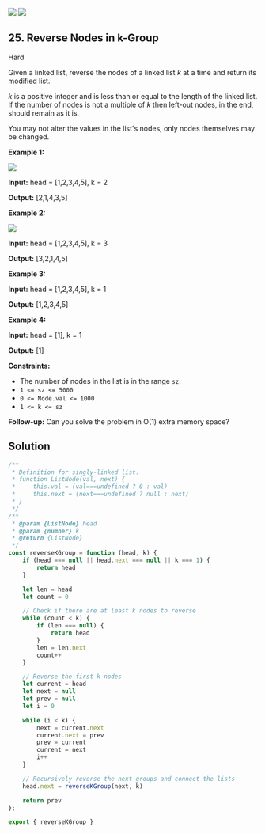 [![](https://img.shields.io/github/stars/LeetCode-in-JavaScript/LeetCode-in-JavaScript?label=Stars&style=flat-square)](https://github.com/LeetCode-in-JavaScript/LeetCode-in-JavaScript)
[![](https://img.shields.io/github/forks/LeetCode-in-JavaScript/LeetCode-in-JavaScript?label=Fork%20me%20on%20GitHub%20&style=flat-square)](https://github.com/LeetCode-in-JavaScript/LeetCode-in-JavaScript/fork)

## 25\. Reverse Nodes in k-Group

Hard

Given a linked list, reverse the nodes of a linked list _k_ at a time and return its modified list.

_k_ is a positive integer and is less than or equal to the length of the linked list. If the number of nodes is not a multiple of _k_ then left-out nodes, in the end, should remain as it is.

You may not alter the values in the list's nodes, only nodes themselves may be changed.

**Example 1:**

![](https://assets.leetcode.com/uploads/2020/10/03/reverse_ex1.jpg)

**Input:** head = [1,2,3,4,5], k = 2

**Output:** [2,1,4,3,5]

**Example 2:**

![](https://assets.leetcode.com/uploads/2020/10/03/reverse_ex2.jpg)

**Input:** head = [1,2,3,4,5], k = 3

**Output:** [3,2,1,4,5]

**Example 3:**

**Input:** head = [1,2,3,4,5], k = 1

**Output:** [1,2,3,4,5]

**Example 4:**

**Input:** head = [1], k = 1

**Output:** [1]

**Constraints:**

*   The number of nodes in the list is in the range `sz`.
*   `1 <= sz <= 5000`
*   `0 <= Node.val <= 1000`
*   `1 <= k <= sz`

**Follow-up:** Can you solve the problem in O(1) extra memory space?

## Solution

```javascript
/**
 * Definition for singly-linked list.
 * function ListNode(val, next) {
 *     this.val = (val===undefined ? 0 : val)
 *     this.next = (next===undefined ? null : next)
 * }
 */
/**
 * @param {ListNode} head
 * @param {number} k
 * @return {ListNode}
 */
const reverseKGroup = function (head, k) {
    if (head === null || head.next === null || k === 1) {
        return head
    }

    let len = head
    let count = 0

    // Check if there are at least k nodes to reverse
    while (count < k) {
        if (len === null) {
            return head
        }
        len = len.next
        count++
    }

    // Reverse the first k nodes
    let current = head
    let next = null
    let prev = null
    let i = 0

    while (i < k) {
        next = current.next
        current.next = prev
        prev = current
        current = next
        i++
    }

    // Recursively reverse the next groups and connect the lists
    head.next = reverseKGroup(next, k)

    return prev
};

export { reverseKGroup }
```